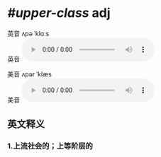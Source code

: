 # ***\#upper-class*** adj
英音 ʌpə ˈklɑːs  
英音
<audio src="./media/upper-class1_AAC.aac" controls="controls"></audio>

美音 ʌpər ˈklæs  
美音
<audio src="./media/upper-class1_AAC.aac" controls="controls"></audio>



  

英文释义
---
### 1.**上流社会的；上等阶层的**  


